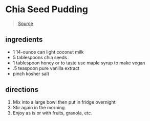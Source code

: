# Chia Seed Pudding

> [Source](https://www.wellplated.com/coconut-chia-pudding/)

## ingredients

- 1 14-ounce can light coconut milk
- 5 tablespoons chia seeds
- 1 tablespoon honey or to taste use maple syrup to make vegan
- .5 teaspoon pure vanilla extract
- pinch kosher salt

## directions

1. Mix into a large bowl then put in fridge overnight
1. Stir again in the morning
1. Enjoy as is or with fruits, granola, etc.
